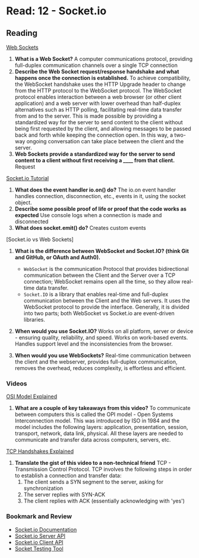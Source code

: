 # Read: 12 - Socket.io

## Reading

[Web Sockets](https://en.wikipedia.org/wiki/WebSocket)

1. **What is a Web Socket?** A computer communications protocol, providing full-duplex communication channels over a single TCP connection
2. **Describe the Web Socket request/response handshake and what happens once the connection is established.** To achieve compatibility, the WebSocket handshake uses the HTTP Upgrade header to change from the HTTP protocol to the WebSocket protocol. The WebSocket protocol enables interaction between a web browser (or other client application) and a web server with lower overhead than half-duplex alternatives such as HTTP polling, facilitating real-time data transfer from and to the server. This is made possible by providing a standardized way for the server to send content to the client without being first requested by the client, and allowing messages to be passed back and forth while keeping the connection open. In this way, a two-way ongoing conversation can take place between the client and the server.
3. **Web Sockets provide a standardized way for the server to send content to a client without first receiving a ____ from that client.** Request

[Socket.io Tutorial](https://www.tutorialspoint.com/socket.io/)

1. **What does the event handler io.on() do?** The io.on event handler handles connection, disconnection, etc., events in it, using the socket object.
2. **Describe some possible proof of life or proof that the code works as expected** Use console logs when a connection is made and disconnected
3. **What does socket.emit() do?** Creates custom events

[Socket.io vs Web Sockets]

1. **What is the difference between WebSocket and Socket.IO? (think Git and GitHub, or OAuth and Auth0).**

    * `WebSocket` is the communication Protocol that provides bidirectional communication between the Client and the Server over a TCP connection; WebSocket remains open all the time, so they allow real-time data transfer.
    * `Socket.IO` is a library that enables real-time and full-duplex communication between the Client and the Web servers. It uses the WebSocket protocol to provide the interface. Generally, it is divided into two parts; both WebSocket vs Socket.io are event-driven libraries.

2. **When would you use Socket.IO?** Works on all platform, server or device - ensuring quality, reliability, and speed. Works on work-based events. Handles support level and the inconsistencies from the browser.
3. **When would you use WebSockets?** Real-time communication between the client and the webserver, provides full-duplex communication, removes the overhead, reduces complexity, is effortless and efficient.

### Videos

[OSI Model Explained](https://www.youtube.com/watch?v=vv4y_uOneC0)

1. **What are a couple of key takeaways from this video?** To communicate between computers this is called the OPI model - Open Systems Interconnection model. This was introduced by ISO in 1984 and the model includes the following layers: application, presentation, session, transport, network, data link, physical. All these layers are needed to communicate and transfer data across computers, servers, etc.

[TCP Handshakes Explained](https://www.youtube.com/watch?v=xMtP5ZB3wSk)

1. **Translate the gist of this video to a non-technical friend** TCP - Transmission Control Protocol. TCP involves the following steps in order to establish a connection and transfer data:
    1. The client sends a SYN segment to the server, asking for synchronization
    2. The server replies with SYN-ACK
    3. The client replies with ACK (essentially acknowledging with 'yes')

### Bookmark and Review

* [Socket.io Documentation](https://socket.io/docs/)
* [Socket.io Server API](https://socket.io/docs/server-api)
* [Socket.io Client API](https://socket.io/docs/client-api)
* [Socket Testing Tool](https://amritb.github.io/socketio-client-tool/)